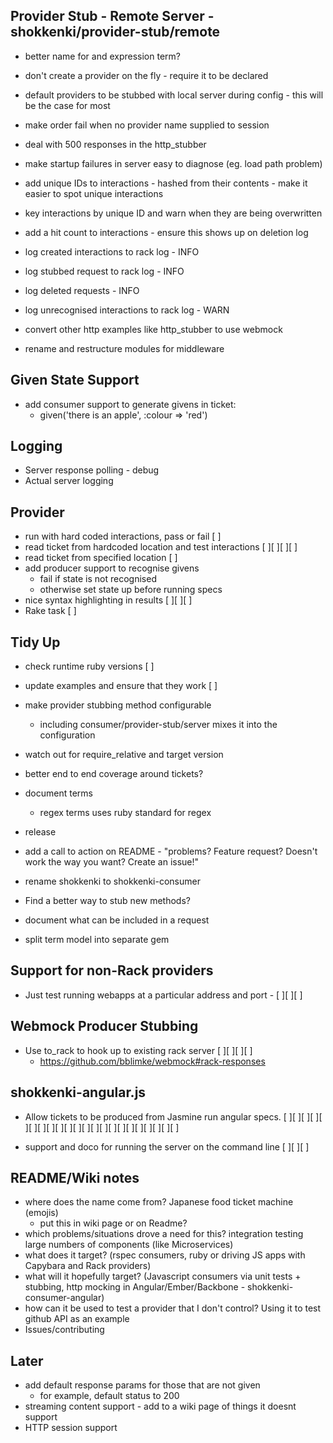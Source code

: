 
## Provider Stub - Remote Server - shokkenki/provider-stub/remote

- better name for and expression term?

- don't create a provider on the fly - require it to be declared
- default providers to be stubbed with local server during config - this will be the case for most
- make order fail when no provider name supplied to session

- deal with 500 responses in the http_stubber
- make startup failures in server easy to diagnose (eg. load path problem)
- add unique IDs to interactions - hashed from their contents - make it easier to spot unique interactions
- key interactions by unique ID and warn when they are being overwritten
- add a hit count to interactions - ensure this shows up on deletion log
- log created interactions to rack log - INFO
- log stubbed request to rack log - INFO
- log deleted requests - INFO
- log unrecognised interactions to rack log - WARN
- convert other http examples like http_stubber to use webmock
- rename and restructure modules for middleware

## Given State Support

- add consumer support to generate givens in ticket:
  - given('there is an apple', :colour => 'red')

## Logging
  - Server response polling - debug
  - Actual server logging

## Provider

- run with hard coded interactions, pass or fail [ ]
- read ticket from hardcoded location and test interactions [ ][ ][ ][ ]
- read ticket from specified location [ ]
- add producer support to recognise givens
  - fail if state is not recognised
  - otherwise set state up before running specs
- nice syntax highlighting in results [ ][ ][ ]
- Rake task [ ]

## Tidy Up

- check runtime ruby versions [ ]
- update examples and ensure that they work [ ]
- make provider stubbing method configurable
  - including consumer/provider-stub/server mixes it into the configuration
- watch out for require_relative and target version
- better end to end coverage around tickets?
- document terms
  - regex terms uses ruby standard for regex
- release

- add a call to action on README - "problems? Feature request? Doesn't work the way you want? Create an issue!"
- rename shokkenki to shokkenki-consumer
- Find a better way to stub new methods?
- document what can be included in a request
- split term model into separate gem

## Support for non-Rack providers

- Just test running webapps at a particular address and port - [ ][ ][ ]

## Webmock Producer Stubbing

- Use to_rack to hook up to existing rack server [ ][ ][ ][ ]
  - https://github.com/bblimke/webmock#rack-responses

## shokkenki-angular.js

- Allow tickets to be produced from Jasmine run angular specs. [ ][ ][ ][ ][ ][ ][ ][ ][ ][ ][ ][ ][ ][ ][ ][ ][ ][ ][ ][ ][ ][ ]

- support and doco for running the server on the command line [ ][ ][ ]

## README/Wiki notes

- where does the name come from? Japanese food ticket machine (emojis)
  - put this in wiki page or on Readme?
- which problems/situations drove a need for this? integration testing large numbers of components (like Microservices)
- what does it target? (rspec consumers, ruby or driving JS apps with Capybara and Rack providers)
- what will it hopefully target? (Javascript consumers via unit tests + stubbing, http mocking in Angular/Ember/Backbone - shokkenki-consumer-angular)
- how can it be used to test a provider that I don't control? Using it to test github API as an example
- Issues/contributing

## Later


- add default response params for those that are not given
  - for example, default status to 200
- streaming content support - add to a wiki page of things it doesnt support
- HTTP session support